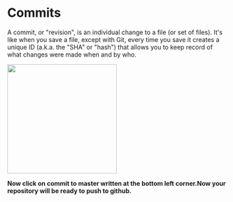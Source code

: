 # Commits

A commit, or "revision", is an individual change to a file (or set of files). It's like when you save a file, except with Git, every time you save it creates a unique ID (a.k.a. the "SHA" or "hash") that allows you to keep record of what changes were made when and by who.


<img src="https://s3.us-west-1.wasabisys.com/idbwmedia.com/images/api/github-desktop-file-uncommitted-changes.png" height="250" width="">



**Now click on commit to master written at the bottom left corner.Now your repository will be ready to push to github.**


